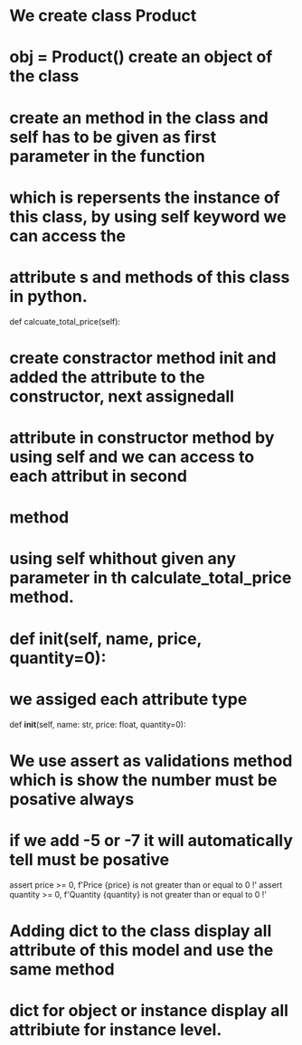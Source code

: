 # We create class Product

# obj = Product() create an object of the class

# create an method in the class and self has to be given as first parameter in the function
# which is repersents the instance of this class, by using self keyword we can access the
# attribute s and methods of this class in python.

def calcuate_total_price(self):

# create constractor method __init__ and added the attribute to the constructor, next assignedall
# attribute in constructor method by using self and we can access to each attribut in second
# method
# using self whithout given any parameter in th calculate_total_price method.

# def __init__(self, name, price, quantity=0):
# we assiged each attribute type
def __init__(self, name: str, price: float, quantity=0):


# We use assert as validations method which is show the number must be posative always
# if we add -5 or -7 it will automatically tell must be posative
assert price >= 0, f'Price {price} is not greater than or equal to 0 !'
assert quantity >= 0, f'Quantity {quantity} is not greater than or equal to 0 !'

# Adding __dict__ to the class display all attribute of this model and use the same method
# __dict__ for object or instance display all attribiute for instance level.
